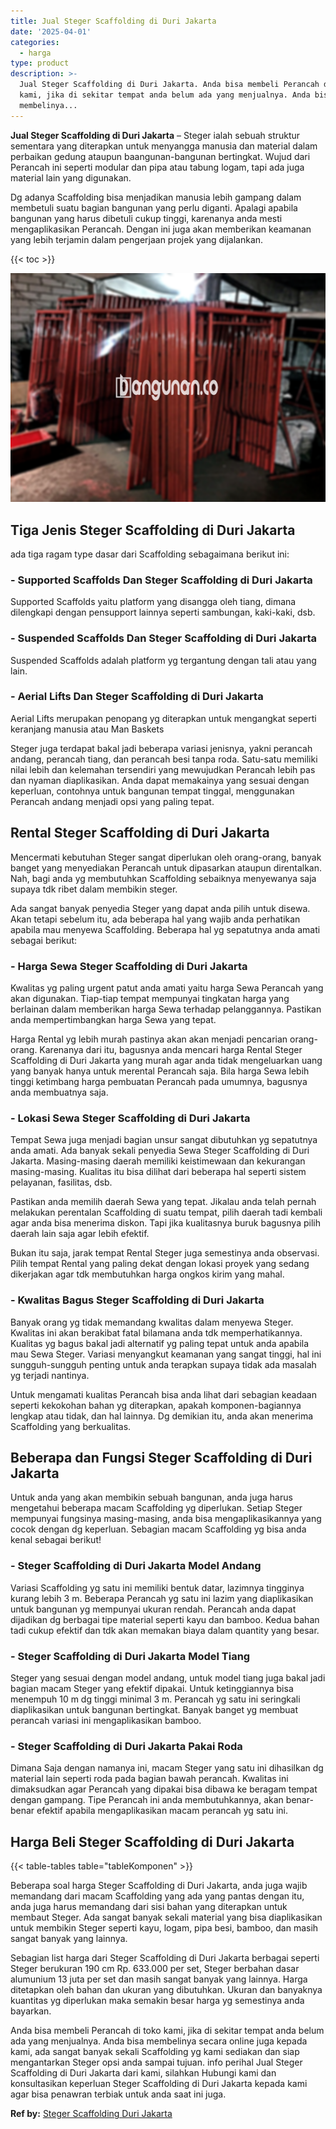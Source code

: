 ```yaml
---
title: Jual Steger Scaffolding di Duri Jakarta
date: '2025-04-01'
categories:
  - harga
type: product
description: >-
  Jual Steger Scaffolding di Duri Jakarta. Anda bisa membeli Perancah di toko
  kami, jika di sekitar tempat anda belum ada yang menjualnya. Anda bisa
  membelinya...
---
```


**Jual Steger Scaffolding di Duri Jakarta** – Steger ialah sebuah struktur sementara yang diterapkan untuk menyangga manusia dan material dalam perbaikan gedung ataupun baangunan-bangunan bertingkat. Wujud dari Perancah ini seperti modular dan pipa atau tabung logam, tapi ada juga material lain yang digunakan.

Dg adanya Scaffolding bisa menjadikan manusia lebih gampang dalam membetuli suatu bagian bangunan yang perlu diganti. Apalagi apabila bangunan yang harus dibetuli cukup tinggi, karenanya anda mesti mengaplikasikan Perancah. Dengan ini juga akan memberikan keamanan yang lebih terjamin dalam pengerjaan projek yang dijalankan.

{{< toc >}}

![Jual Steger Scaffolding di Duri Jakarta](/images/sewa-scaffolding-steger-05.png)

## Tiga Jenis Steger Scaffolding di Duri Jakarta

ada tiga ragam type dasar dari Scaffolding sebagaimana berikut ini:

### \- Supported Scaffolds Dan Steger Scaffolding di Duri Jakarta

Supported Scaffolds yaitu platform yang disangga oleh tiang, dimana dilengkapi dengan pensupport lainnya seperti sambungan, kaki-kaki, dsb.

### \- Suspended Scaffolds Dan Steger Scaffolding di Duri Jakarta

Suspended Scaffolds adalah platform yg tergantung dengan tali atau yang lain.

### \- Aerial Lifts Dan Steger Scaffolding di Duri Jakarta

Aerial Lifts merupakan penopang yg diterapkan untuk mengangkat seperti keranjang manusia atau Man Baskets

Steger juga terdapat bakal jadi beberapa variasi jenisnya, yakni perancah andang, perancah tiang, dan perancah besi tanpa roda. Satu-satu memiliki nilai lebih dan kelemahan tersendiri yang mewujudkan Perancah lebih pas dan nyaman diaplikasikan. Anda dapat memakainya yang sesuai dengan keperluan, contohnya untuk bangunan tempat tinggal, menggunakan Perancah andang menjadi opsi yang paling tepat.

## Rental Steger Scaffolding di Duri Jakarta

Mencermati kebutuhan Steger sangat diperlukan oleh orang-orang, banyak banget yang menyediakan Perancah untuk dipasarkan ataupun direntalkan. Nah, bagi anda yg membutuhkan Scaffolding sebaiknya menyewanya saja supaya tdk ribet dalam membikin steger.

Ada sangat banyak penyedia Steger yang dapat anda pilih untuk disewa. Akan tetapi sebelum itu, ada beberapa hal yang wajib anda perhatikan apabila mau menyewa Scaffolding. Beberapa hal yg sepatutnya anda amati sebagai berikut:

### \- Harga Sewa Steger Scaffolding di Duri Jakarta

Kwalitas yg paling urgent patut anda amati yaitu harga Sewa Perancah yang akan digunakan. Tiap-tiap tempat mempunyai tingkatan harga yang berlainan dalam memberikan harga Sewa terhadap pelanggannya. Pastikan anda mempertimbangkan harga Sewa yang tepat.

Harga Rental yg lebih murah pastinya akan akan menjadi pencarian orang-orang. Karenanya dari itu, bagusnya anda mencari harga Rental Steger Scaffolding di Duri Jakarta yang murah agar anda tidak mengeluarkan uang yang banyak hanya untuk merental Perancah saja. Bila harga Sewa lebih tinggi ketimbang harga pembuatan Perancah pada umumnya, bagusnya anda membuatnya saja.

### \- Lokasi Sewa Steger Scaffolding di Duri Jakarta

Tempat Sewa juga menjadi bagian unsur sangat dibutuhkan yg sepatutnya anda amati. Ada banyak sekali penyedia Sewa Steger Scaffolding di Duri Jakarta. Masing-masing daerah memiliki keistimewaan dan kekurangan masing-masing. Kualitas itu bisa dilihat dari beberapa hal seperti sistem pelayanan, fasilitas, dsb.

Pastikan anda memilih daerah Sewa yang tepat. Jikalau anda telah pernah melakukan perentalan Scaffolding di suatu tempat, pilih daerah tadi kembali agar anda bisa menerima diskon. Tapi jika kualitasnya buruk bagusnya pilih daerah lain saja agar lebih efektif.

Bukan itu saja, jarak tempat Rental Steger juga semestinya anda observasi. Pilih tempat Rental yang paling dekat dengan lokasi proyek yang sedang dikerjakan agar tdk membutuhkan harga ongkos kirim yang mahal.

### \- Kwalitas Bagus Steger Scaffolding di Duri Jakarta

Banyak orang yg tidak memandang kwalitas dalam menyewa Steger. Kwalitas ini akan berakibat fatal bilamana anda tdk memperhatikannya. Kualitas yg bagus bakal jadi alternatif yg paling tepat untuk anda apabila mau Sewa Steger. Variasi menyangkut keamanan yang sangat tinggi, hal ini sungguh-sungguh penting untuk anda terapkan supaya tidak ada masalah yg terjadi nantinya.

Untuk mengamati kualitas Perancah bisa anda lihat dari sebagian keadaan seperti kekokohan bahan yg diterapkan, apakah komponen-bagiannya lengkap atau tidak, dan hal lainnya. Dg demikian itu, anda akan menerima Scaffolding yang berkualitas.

## Beberapa dan Fungsi Steger Scaffolding di Duri Jakarta

Untuk anda yang akan membikin sebuah bangunan, anda juga harus mengetahui beberapa macam Scaffolding yg diperlukan. Setiap Steger mempunyai fungsinya masing-masing, anda bisa mengaplikasikannya yang cocok dengan dg keperluan. Sebagian macam Scaffolding yg bisa anda kenal sebagai berikut!

### \- Steger Scaffolding di Duri Jakarta Model Andang

Variasi Scaffolding yg satu ini memiliki bentuk datar, lazimnya tingginya kurang lebih 3 m. Beberapa Perancah yg satu ini lazim yang diaplikasikan untuk bangunan yg mempunyai ukuran rendah. Perancah anda dapat dijadikan dg berbagai tipe material seperti kayu dan bamboo. Kedua bahan tadi cukup efektif dan tdk akan memakan biaya dalam quantity yang besar.

### \- Steger Scaffolding di Duri Jakarta Model Tiang

Steger yang sesuai dengan model andang, untuk model tiang juga bakal jadi bagian macam Steger yang efektif dipakai. Untuk ketinggiannya bisa menempuh 10 m dg tinggi minimal 3 m. Perancah yg satu ini seringkali diaplikasikan untuk bangunan bertingkat. Banyak banget yg membuat perancah variasi ini mengaplikasikan bamboo.

### \- Steger Scaffolding di Duri Jakarta Pakai Roda

Dimana Saja dengan namanya ini, macam Steger yang satu ini dihasilkan dg material lain seperti roda pada bagian bawah perancah. Kwalitas ini dimaksudkan agar Perancah yang dipakai bisa dibawa ke beragam tempat dengan gampang. Tipe Perancah ini anda membutuhkannya, akan benar-benar efektif apabila mengaplikasikan macam perancah yg satu ini.

## Harga Beli Steger Scaffolding di Duri Jakarta

{{< table-tables table="tableKomponen" >}}

Beberapa soal harga Steger Scaffolding di Duri Jakarta, anda juga wajib memandang dari macam Scaffolding yang ada yang pantas dengan itu, anda juga harus memandang dari sisi bahan yang diterapkan untuk membaut Steger. Ada sangat banyak sekali material yang bisa diaplikasikan untuk membikin Steger seperti kayu, logam, pipa besi, bamboo, dan masih sangat banyak yang lainnya.

Sebagian list harga dari Steger Scaffolding di Duri Jakarta berbagai seperti Steger berukuran 190 cm Rp. 633.000 per set, Steger berbahan dasar alumunium 13 juta per set dan masih sangat banyak yang lainnya. Harga ditetapkan oleh bahan dan ukuran yang dibutuhkan. Ukuran dan banyaknya kuantitas yg diperlukan maka semakin besar harga yg semestinya anda bayarkan.

Anda bisa membeli Perancah di toko kami, jika di sekitar tempat anda belum ada yang menjualnya. Anda bisa membelinya secara online juga kepada kami, ada sangat banyak sekali Scaffolding yg kami sediakan dan siap mengantarkan Steger opsi anda sampai tujuan. info perihal Jual Steger Scaffolding di Duri Jakarta dari kami, silahkan Hubungi kami dan konsultasikan keperluan Steger Scaffolding di Duri Jakarta kepada kami agar bisa penawran terbiak untuk anda saat ini juga.

**Ref by:** [Steger Scaffolding Duri Jakarta](https://id.wikipedia.org/wiki/Steger)
